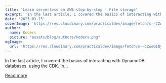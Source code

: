 ```yaml
---
title: 'Learn serverless on AWS step-by-step - File storage'
excerpt: 'In the last article, I covered the basics of interacting with DynamoDB databases, using the CDK. In...'
date: '2023-03-15'
coverImage: 'https://res.cloudinary.com/practicaldev/image/fetch/s--CZweOiNy--/c_imagga_scale,f_auto,fl_progressive,h_420,q_auto,w_1000/https://raw.githubusercontent.com/pchol22/kumo-articles/master/blog-posts/learn-serverless/storage/asset/cover.png'
author:
  name: Koders
  picture: "assets/blog/authors/koders.png"
ogImage:
  url: 'https://res.cloudinary.com/practicaldev/image/fetch/s--CZweOiNy--/c_imagga_scale,f_auto,fl_progressive,h_420,q_auto,w_1000/https://raw.githubusercontent.com/pchol22/kumo-articles/master/blog-posts/learn-serverless/storage/asset/cover.png'
---
```


In the last article, I covered the basics of interacting with DynamoDB databases, using the CDK. In...

[Read more](https://dev.to/kumo/learn-serverless-on-aws-step-by-step-file-storage-10f7)
